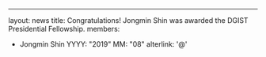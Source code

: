 ---
layout: news
title: Congratulations! Jongmin Shin was awarded the DGIST Presidential Fellowship.
members:
  - Jongmin Shin
YYYY: "2019"
MM: "08"
alterlink: '@'
